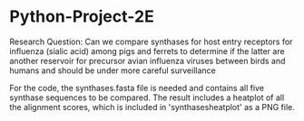 # Python-Project-2E
Research Question: Can we compare synthases for host entry receptors for influenza (sialic acid) among pigs and ferrets to determine if the latter are another reservoir for precursor avian influenza viruses between birds and humans and should be under more careful surveillance

For the code, the synthases.fasta file is needed and contains all five synthase sequences to be compared. The result includes a heatplot of all the alignment scores, which is included in 'synthasesheatplot' as a PNG file.
